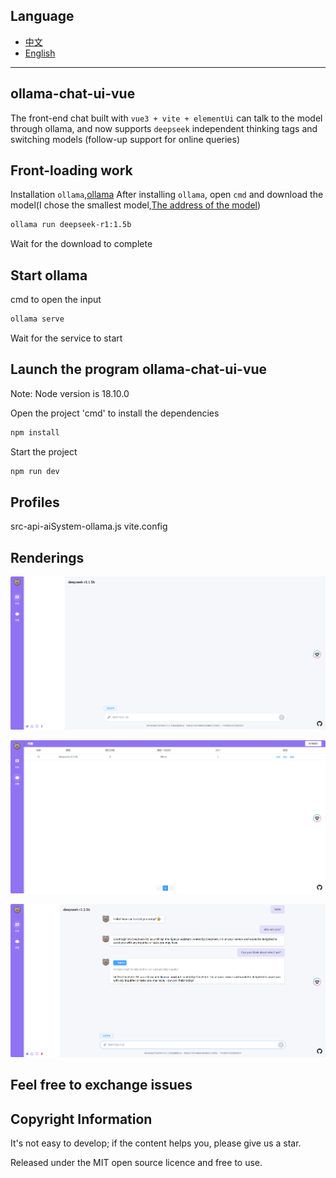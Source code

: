 ## Language

- [中文](https://github.com/LovelittleBears/ollama-chat-ui-vue/blob/main/README.md)
- [English](https://github.com/LovelittleBears/ollama-chat-ui-vue/blob/main/README_en.md)

---

## ollama-chat-ui-vue

The front-end chat built with `vue3 + vite + elementUi` can talk to the model through ollama, and now supports `deepseek` independent thinking tags and switching models (follow-up support for online queries)

## Front-loading work

Installation `ollama`,[ollama](https://ollama.com/)
After installing `ollama`, open `cmd` and download the model(I chose the smallest model,[The address of the model](https://ollama.com/library/deepseek-r1:1.5b))

```bash
ollama run deepseek-r1:1.5b
```

Wait for the download to complete

## Start ollama

cmd to open the input

```bash
ollama serve
```

Wait for the service to start

## Launch the program ollama-chat-ui-vue

Note: Node version is 18.10.0

Open the project 'cmd' to install the dependencies

```bash
npm install
```

Start the project

```bash
npm run dev
```

## Profiles

src-api-aiSystem-ollama.js
vite.config

## Renderings

![image-2025219001](https://raw.githubusercontent.com/LovelittleBears/ollama-chat-ui-vue/refs/heads/main/962ea5381b71705703fe71d230863a3.png)

![image-2025219002](https://raw.githubusercontent.com/LovelittleBears/ollama-chat-ui-vue/refs/heads/main/ffb7499ec0eeaccfa348422faaf9b1b.png)

![image-2025219003](https://raw.githubusercontent.com/LovelittleBears/ollama-chat-ui-vue/refs/heads/main/1fba9f96a2cdfdd7592a97fdbc89617.png)

## Feel free to exchange issues

## Copyright Information

It's not easy to develop; if the content helps you, please give us a star.

Released under the MIT open source licence and free to use.
